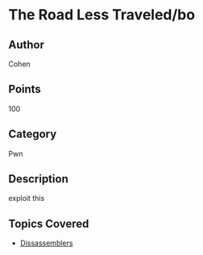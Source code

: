 # The Road Less Traveled/bo
## Author
Cohen
## Points
100
## Category
Pwn
## Description
exploit this
## Topics Covered

- [Dissassemblers](/reverse-engineering/what-are-disassemblers/)
